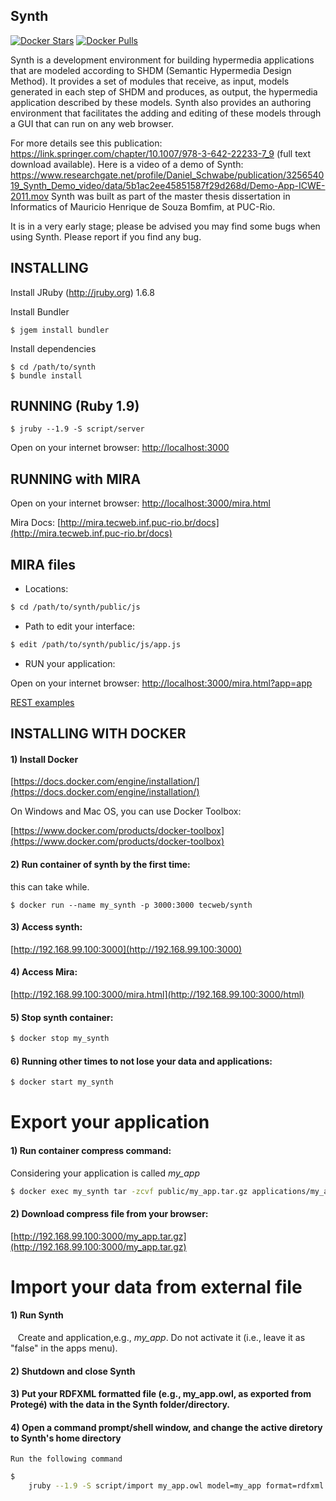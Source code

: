 Synth
-----

[![Docker Stars](https://img.shields.io/docker/stars/tecweb/synth.svg?maxAge=2592000)](https://hub.docker.com/r/tecweb/synth/)
[![Docker Pulls](https://img.shields.io/docker/pulls/tecweb/synth.svg?maxAge=2592000)](https://hub.docker.com/r/tecweb/synth/)

Synth is a development environment for building hypermedia applications that are modeled 
according to SHDM (Semantic Hypermedia Design Method). It provides a set of modules that 
receive, as input, models  generated in each step of SHDM and produces, as output, the 
hypermedia application described by these models. Synth also provides an authoring environment 
that facilitates the adding and editing of these models through a GUI that can run on 
any web browser. 

For more details see this publication: https://link.springer.com/chapter/10.1007/978-3-642-22233-7_9 (full text download available).
Here is a video of a demo of Synth: https://www.researchgate.net/profile/Daniel_Schwabe/publication/325654019_Synth_Demo_video/data/5b1ac2ee45851587f29d268d/Demo-App-ICWE-2011.mov
Synth was built as part of the master thesis dissertation in Informatics of  Mauricio Henrique de Souza Bomfim, at PUC-Rio.

It is in a very early stage; please be advised you may find some bugs when using Synth. 
Please report if you find any bug.

INSTALLING
----------
Install JRuby (http://jruby.org) 1.6.8

Install Bundler
```
$ jgem install bundler
```

Install dependencies
```
$ cd /path/to/synth
$ bundle install
```
RUNNING (Ruby 1.9)
-------
```
$ jruby --1.9 -S script/server
```
Open on your internet browser: [http://localhost:3000](http://localhost:3000)

RUNNING with MIRA
-----------------

Open on your internet browser: [http://localhost:3000/mira.html](http://localhost:3000/mira.html)

Mira Docs: [http://mira.tecweb.inf.puc-rio.br/docs](http://mira.tecweb.inf.puc-rio.br/docs)

MIRA files
----------

* Locations:
``` bash
$ cd /path/to/synth/public/js
```    
* Path to edit your interface:
``` bash
$ edit /path/to/synth/public/js/app.js
```
* RUN your application:
    
Open on your internet browser: [http://localhost:3000/mira.html?app=app](http://localhost:3000/mira.html?app=app)

[REST examples](doc/Rest.md)

INSTALLING WITH DOCKER
----------------------

#### 1) Install Docker

  [https://docs.docker.com/engine/installation/](https://docs.docker.com/engine/installation/)
  
  On Windows and Mac OS, you can use Docker Toolbox:
  
  [https://www.docker.com/products/docker-toolbox](https://www.docker.com/products/docker-toolbox)
  
#### 2) Run container of synth by the first time:
 
  this can take while.

```
$ docker run --name my_synth -p 3000:3000 tecweb/synth
```

  
#### 3) Access synth:

  [http://192.168.99.100:3000](http://192.168.99.100:3000)
  
#### 4) Access Mira:

  [http://192.168.99.100:3000/mira.html](http://192.168.99.100:3000/html)
  
#### 5) Stop synth container:

``` bash
$ docker stop my_synth
```
  
#### 6) Running other times to not lose your data and applications:

``` bash
$ docker start my_synth
```

Export your application
=======================

#### 1) Run container compress command:

  Considering your application is called *my_app*

``` bash
$ docker exec my_synth tar -zcvf public/my_app.tar.gz applications/my_app
```

#### 2) Download compress file from your browser:

  [http://192.168.99.100:3000/my_app.tar.gz](http://192.168.99.100:3000/my_app.tar.gz)

Import your data from external file
===================================

#### 1) Run Synth
    Create and application,e.g., *my_app*. Do not activate it (i.e., leave it as "false" in the apps menu).
    
#### 2) Shutdown and close Synth

#### 3) Put your RDFXML formatted file (e.g., my_app.owl, as exported from Protegé) with the data in the Synth folder/directory.

#### 4) Open a command prompt/shell window, and change the active diretory to Synth's home directory
    Run the following command
    
``` bash
$ 
    jruby --1.9 -S script/import my_app.owl model=my_app format=rdfxml
```
